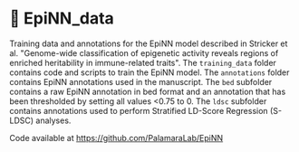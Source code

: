 # 🧬 EpiNN_data

Training data and annotations for the EpiNN model described in Stricker et al. "Genome-wide classification of epigenetic activity reveals regions of enriched heritability in immune-related traits". The `training_data` folder contains code and scripts to train the EpiNN model. The `annotations` folder contains EpiNN annotations used in the manuscript. The `bed` subfolder contains a raw EpiNN annotation in bed format and an annotation that has been thresholded by setting all values <0.75 to 0. The `ldsc` subfolder contains annotations used to perform Stratified LD-Score Regression (S-LDSC) analyses.

Code available at https://github.com/PalamaraLab/EpiNN
